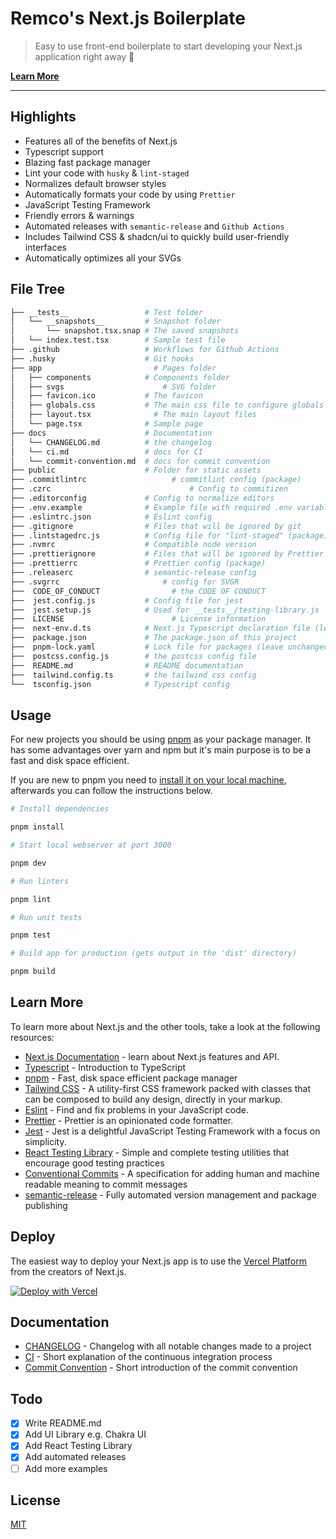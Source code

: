 # Remco's Next.js Boilerplate

> Easy to use front-end boilerplate to start developing your Next.js application right away 💯

[**Learn More**](#learn-more)

---

## Highlights

- Features all of the benefits of Next.js
- Typescript support
- Blazing fast package manager
- Lint your code with `husky` & `lint-staged`
- Normalizes default browser styles
- Automatically formats your code by using `Prettier`
- JavaScript Testing Framework
- Friendly errors & warnings
- Automated releases with `semantic-release` and `Github Actions`
- Includes Tailwind CSS & shadcn/ui to quickly build user-friendly interfaces
- Automatically optimizes all your SVGs

## File Tree

```bash
├── __tests__                 # Test folder
│   └── __snapshots__         # Snapshot folder
│       └── snapshot.tsx.snap # The saved snapshots
│   └── index.test.tsx        # Sample test file
├── .github                   # Workflows for Github Actions
├── .husky                    # Git hooks
├── app                    		# Pages folder
│   ├── components            # Components folder
│   ├── svgs		              # SVG folder
│   ├── favicon.ico           # The favicon
│   ├── globals.css           # The main css file to configure globals such a tailwind
│   ├── layout.tsx          	# The main layout files
│   └── page.tsx              # Sample page
├── docs                      # Documentation
│   └── CHANGELOG.md          # the changelog
│   └── ci.md                 # docs for CI
│   └── commit-convention.md  # docs for commit convention
├── public                    # Folder for static assets
├── .commitlintrc				    # commitlint config (package)
├── .czrc					            # Config to commitizen
├── .editorconfig             # Config to normalize editors
├── .env.example              # Example file with required .env variables
├── .eslintrc.json            # Eslint config
├── .gitignore                # Files that will be ignored by git
├── .lintstagedrc.js          # Config file for "lint-staged" (package)
├── .nvmrc                    # Compatible node version
├── .prettierignore           # Files that will be ignored by Prettier (package)
├── .prettierrc               # Prettier config (package)
├── .releaserc                # semantic-release config
├── .svgrrc              		  # config for SVGR
├──  CODE_OF_CONDUCT		     	# the CODE OF CONDUCT
├──  jest.config.js           # Config file for jest
├──  jest.setup.js            # Used for __tests__/testing-library.js
├──  LICENSE			            # License information
├──  next-env.d.ts            # Next.js Typescript declaration file (leave unchanged)
├──  package.json             # The package.json of this project
├──  pnpm-lock.yaml           # Lock file for packages (leave unchanged)
├──  postcss.config.js        # the postcss config file
├──  README.md                # README documentation
├──  tailwind.config.ts       # the tailwind css config
└──  tsconfig.json            # Typescript config
```

## Usage

For new projects you should be using [pnpm](https://pnpm.io/) as your package manager.
It has some advantages over yarn and npm but it's main purpose is to be a fast and disk space efficient.

If you are new to pnpm you need to [install it on your local machine](https://pnpm.io/installation), afterwards you can follow the instructions below.

```bash
# Install dependencies

pnpm install

# Start local webserver at port 3000

pnpm dev

# Run linters

pnpm lint

# Run unit tests

pnpm test

# Build app for production (gets output in the 'dist' directory)

pnpm build
```

## Learn More

To learn more about Next.js and the other tools, take a look at the following resources:

- [Next.js Documentation](https://nextjs.org/docs) - learn about Next.js features and API.
- [Typescript](https://www.typescriptlang.org/docs) - Introduction to TypeScript
- [pnpm](https://pnpm.io/) - Fast, disk space efficient package manager
- [Tailwind CSS](https://tailwindcss.com/docs/) - A utility-first CSS framework packed with classes that can be composed to build any design, directly in your markup.
- [Eslint](https://eslint.org/docs/user-guide) - Find and fix problems in your JavaScript code.
- [Prettier](https://prettier.io/docs/en/index.html) - Prettier is an opinionated code formatter.
- [Jest](https://jestjs.io/docs/getting-started) - Jest is a delightful JavaScript Testing Framework with a focus on
  simplicity.
- [React Testing Library](https://testing-library.com/docs/) - Simple and complete testing utilities that encourage good
  testing practices
- [Conventional Commits](https://www.conventionalcommits.org/en/v1.0.0/) - A specification for adding human and machine readable meaning to commit messages
- [semantic-release](https://github.com/semantic-release/semantic-release) - Fully automated version management and package publishing

## Deploy

The easiest way to deploy your Next.js app is to use
the [Vercel Platform](https://vercel.com/new?utm_medium=default-template&filter=next.js&utm_source=create-next-app&utm_campaign=create-next-app-readme)
from the creators of Next.js.

[![Deploy with Vercel](https://vercel.com/button)](https://vercel.com/new/project?template=https://github.com/remcolakens/next-boilerplate)

## Documentation

- [CHANGELOG](/docs/CHANGELOG.md) - Changelog with all notable changes made to a project
- [CI](/docs/ci.md) - Short explanation of the continuous integration process
- [Commit Convention](/docs/commit-convention.md) - Short introduction of the commit convention

## Todo

- [x] Write README.md
- [x] Add UI Library e.g. Chakra UI
- [x] Add React Testing Library
- [x] Add automated releases
- [ ] Add more examples

## License

[MIT](/LICENSE)

